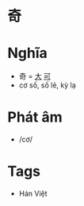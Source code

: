 # 奇

# Nghĩa
* 奇 = [大](大.md) [可](可.md)
* cơ số, số lẻ, kỳ lạ

# Phát âm
* /cơ/

# Tags
* Hán Việt

<script>window.HANZI_FIELD='奇';</script>
